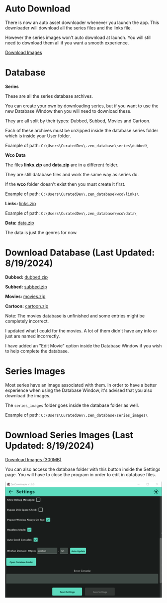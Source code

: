 # Auto Download

There is now an auto asset downloader whenever you launch the app.
This downloader will download all the series files and the links file.

However the series images won't auto download at launch. You will still need to download them all if you want a smooth experience.

[Download Images](https://github.com/NobilityDeviant/ZenDownloader/tree/master/database#series-images)

# Database

**Series**

These are all the series database archives.

You can create your own by downloading series, but if you want to use the new Database WIndow then you will need to download these.

They are all split by their types: Dubbed, Subbed, Movies and Cartoon.

Each of these archives must be unzipped inside the database series folder which is inside your User folder.

Example of path: `C:\Users\CuratedDev\.zen_database\series\dubbed\`

**Wco Data**

The files **links.zip** and **data.zip** are in a different folder.

They are still database files and work the same way as series do.

If the **wco** folder doesn't exist then you must create it first.

Example of path: `C:\Users\CuratedDev\.zen_database\wco\links\`

**Links:** [links.zip](https://github.com/NobilityDeviant/ZenDownloader/raw/master/database/links.zip)

Example of path: `C:\Users\CuratedDev\.zen_database\wco\data\`

**Data:** [data.zip](https://github.com/NobilityDeviant/ZenDownloader/raw/master/database/data.zip)

The data is just the genres for now.

# Download Database (Last Updated: 8/19/2024)

**Dubbed:** [dubbed.zip](https://github.com/NobilityDeviant/ZenDownloader/raw/master/database/dubbed.zip)

**Subbed:** [subbed.zip](https://github.com/NobilityDeviant/ZenDownloader/raw/master/database/subbed.zip)

**Movies:** [movies.zip](https://github.com/NobilityDeviant/ZenDownloader/raw/master/database/movies.zip)

**Cartoon:** [cartoon.zip](https://github.com/NobilityDeviant/ZenDownloader/raw/master/database/cartoon.zip)

Note: The movies database is unfinished and some entries might be completely incorrect.

I updated what I could for the movies. A lot of them didn't have any info or just are named incorrectly.

I have added an "Edit Movie" option inside the Database Window if you wish to help complete the database.

# Series Images

Most series have an image associated with them. In order to have a better experience when using the Database Window, it's advised that you also download the images.

The `series_images` folder goes inside the database folder as well.

Example of path: `C:\Users\CuratedDev\.zen_database\series_images\`

# Download Series Images (Last Updated: 8/19/2024)

[Download Images (300MB)](https://www.dropbox.com/scl/fi/26vrk7l9iytspo5f0ko3n/series_images.zip?rlkey=ueyb3r6sak9uqk9dtwyg3s9tn&st=onciud73&dl=1)



You can also access the database folder with this button inside the Settings page.
You will have to close the program in order to edit in database files.

![Database Folder Button](images/database_folder.png)

